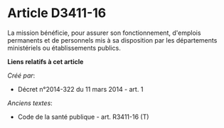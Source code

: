 # Article D3411-16

La mission bénéficie, pour assurer son fonctionnement, d'emplois permanents et de personnels mis à sa disposition par les
départements ministériels ou établissements publics.

**Liens relatifs à cet article**

_Créé par_:

  - Décret n°2014-322 du 11 mars 2014 - art. 1

_Anciens textes_:

  - Code de la santé publique - art. R3411-16 (T)
